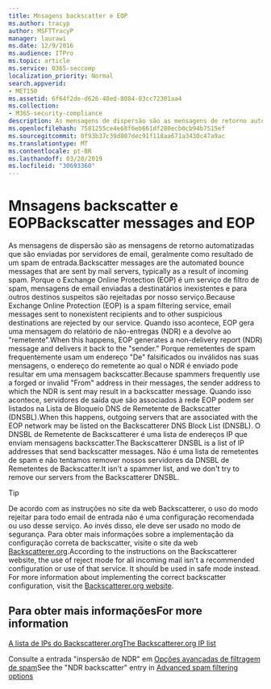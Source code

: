 ```yaml
---
title: Mnsagens backscatter e EOP
ms.author: tracyp
author: MSFTTracyP
manager: laurawi
ms.date: 12/9/2016
ms.audience: ITPro
ms.topic: article
ms.service: O365-seccomp
localization_priority: Normal
search.appverid:
- MET150
ms.assetid: 6f64f2de-d626-48ed-8084-03cc72301aa4
ms.collection:
- M365-security-compliance
description: As mensagens de dispersão são as mensagens de retorno automatizadas que são enviadas por servidores de email, geralmente como resultado de um spam de entrada. O DNSBL de Remetente de Backscatterer é uma lista de endereços IP que enviam mensagens backscatter. Não é uma lista de remetentes de spam e não tentamos remover nossos servidores da DNSBL de Remetentes de Backscatter.
ms.openlocfilehash: 7581255ce4e68f6eb661df280ecb0cb94b7515ef
ms.sourcegitcommit: 0f93b37c39d807dec91f118aa671a3430c47a9ac
ms.translationtype: MT
ms.contentlocale: pt-BR
ms.lasthandoff: 03/20/2019
ms.locfileid: "30693360"
---
```

# <a name="backscatter-messages-and-eop"></a><span data-ttu-id="69078-105">Mnsagens backscatter e EOP</span><span class="sxs-lookup"><span data-stu-id="69078-105">Backscatter messages and EOP</span></span>

<span data-ttu-id="69078-106">As mensagens de dispersão são as mensagens de retorno automatizadas que são enviadas por servidores de email, geralmente como resultado de um spam de entrada.</span><span class="sxs-lookup"><span data-stu-id="69078-106">Backscatter messages are the automated bounce messages that are sent by mail servers, typically as a result of incoming spam.</span></span> <span data-ttu-id="69078-107">Porque o Exchange Online Protection (EOP) é um serviço de filtro de spam, mensagens de email enviadas a destinatários inexistentes e para outros destinos suspeitos são rejeitadas por nosso serviço.</span><span class="sxs-lookup"><span data-stu-id="69078-107">Because Exchange Online Protection (EOP) is a spam filtering service, email messages sent to nonexistent recipients and to other suspicious destinations are rejected by our service.</span></span> <span data-ttu-id="69078-108">Quando isso acontece, EOP gera uma mensagem do relatório de não-entregas (NDR) e a devolve ao "remetente".</span><span class="sxs-lookup"><span data-stu-id="69078-108">When this happens, EOP generates a non-delivery report (NDR) message and delivers it back to the "sender."</span></span> <span data-ttu-id="69078-109">Porque remetentes de spam frequentemente usam um endereço "De" falsificados ou inválidos nas suas mensagens, o endereço do remetente ao qual o NDR é enviado pode resultar em uma mensagem backscatter.</span><span class="sxs-lookup"><span data-stu-id="69078-109">Because spammers frequently use a forged or invalid "From" address in their messages, the sender address to which the NDR is sent may result in a backscatter message.</span></span> <span data-ttu-id="69078-110">Quando isso acontece, servidores de saída que são associados à rede EOP podem ser listados na Lista de Bloqueio DNS de Remetente de Backscatter (DNSBL).</span><span class="sxs-lookup"><span data-stu-id="69078-110">When this happens, outgoing servers that are associated with the EOP network may be listed on the Backscatterer DNS Block List (DNSBL).</span></span> <span data-ttu-id="69078-111">O DNSBL de Remetente de Backscatterer é uma lista de endereços IP que enviam mensagens backscatter.</span><span class="sxs-lookup"><span data-stu-id="69078-111">The Backscatterer DNSBL is a list of IP addresses that send backscatter messages.</span></span> <span data-ttu-id="69078-112">Não é uma lista de remetentes de spam e não tentamos remover nossos servidores da DNSBL de Remetentes de Backscatter.</span><span class="sxs-lookup"><span data-stu-id="69078-112">It isn't a spammer list, and we don't try to remove our servers from the Backscatterer DNSBL.</span></span> 
  
> [!TIP]
> <span data-ttu-id="69078-p103">De acordo com as instruções no site da web Backscatterer, o uso do modo rejeitar para todo email de entrada não é uma configuração recomendada ou uso desse serviço. Ao invés disso, ele deve ser usado no modo de segurança. Para obter mais informações sobre a implementação da configuração correta de backscatter, visite o site da web [Backscatterer.org](http://www.backscatterer.org/?target=usage).</span><span class="sxs-lookup"><span data-stu-id="69078-p103">According to the instructions on the Backscatterer website, the use of reject mode for all incoming mail isn't a recommended configuration or use of that service. It should be used in safe mode instead. For more information about implementing the correct backscatter configuration, visit the [Backscatterer.org website](http://www.backscatterer.org/?target=usage).</span></span> 
  
## <a name="for-more-information"></a><span data-ttu-id="69078-116">Para obter mais informações</span><span class="sxs-lookup"><span data-stu-id="69078-116">For more information</span></span>

[<span data-ttu-id="69078-117">A lista de IPs do Backscatterer.org</span><span class="sxs-lookup"><span data-stu-id="69078-117">The Backscatterer.org IP list</span></span>](https://blogs.msdn.com/b/tzink/archive/2012/08/22/the-backscatterer-org-ip-list.aspx)
  
<span data-ttu-id="69078-118">Consulte a entrada "inspersão de NDR" em [Opções avançadas de filtragem de spam](advanced-spam-filtering-asf-options.md)</span><span class="sxs-lookup"><span data-stu-id="69078-118">See the "NDR backscatter" entry in [Advanced spam filtering  options](advanced-spam-filtering-asf-options.md)</span></span>
  

